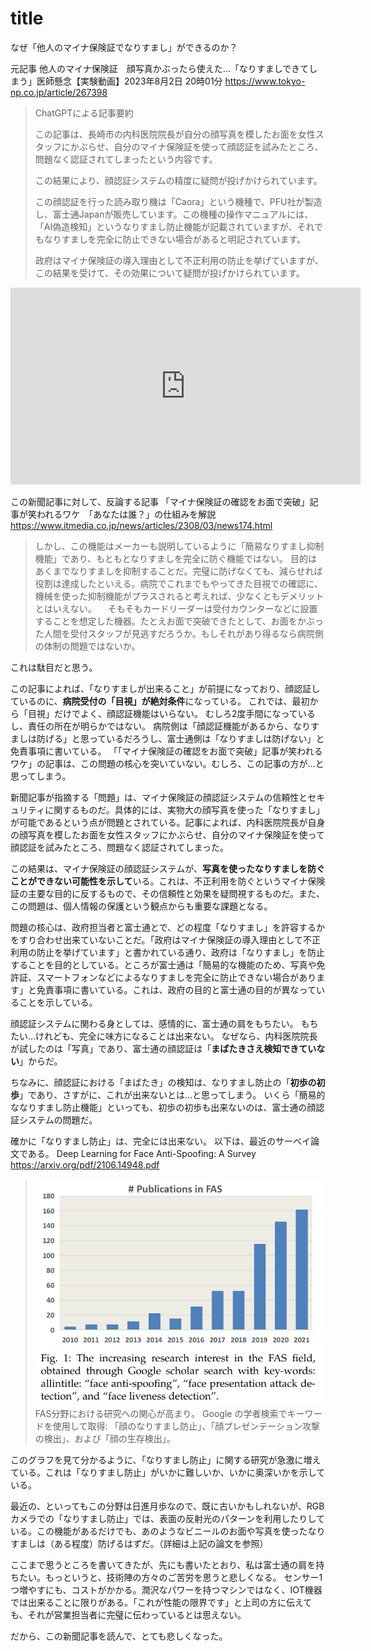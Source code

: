 # title
なぜ「他人のマイナ保険証でなりすまし」ができるのか？




元記事
他人のマイナ保険証　顔写真かぶったら使えた…「なりすましできてしまう」医師懸念【実験動画】2023年8月2日 20時01分 
https://www.tokyo-np.co.jp/article/267398

> ChatGPTによる記事要約
> 
> この記事は、長崎市の内科医院院長が自分の顔写真を模したお面を女性スタッフにかぶらせ、自分のマイナ保険証を使って顔認証を試みたところ、問題なく認証されてしまったという内容です。
> 
> この結果により、顔認証システムの精度に疑問が投げかけられています。
> 
> この顔認証を行った読み取り機は「Caora」という機種で、PFU社が製造し、富士通Japanが販売しています。この機種の操作マニュアルには、「AI偽造検知」というなりすまし防止機能が記載されていますが、それでもなりすましを完全に防止できない場合があると明記されています。
> 
> 政府はマイナ保険証の導入理由として不正利用の防止を挙げていますが、この結果を受けて、その効果について疑問が投げかけられています。


<iframe width="560" height="315" src="https://www.youtube.com/embed/9y8PNrTRqcU" title="YouTube video player" frameborder="0" allow="accelerometer; autoplay; clipboard-write; encrypted-media; gyroscope; picture-in-picture; web-share" allowfullscreen></iframe>

この新聞記事に対して、反論する記事
「マイナ保険証の確認をお面で突破」記事が笑われるワケ　「あなたは誰？」の仕組みを解説
https://www.itmedia.co.jp/news/articles/2308/03/news174.html
> しかし、この機能はメーカーも説明しているように「簡易なりすまし抑制機能」であり、もともとなりすましを完全に防ぐ機能ではない。
> 目的はあくまでなりすましを抑制することだ。完璧に防げなくても、減らせれば役割は達成したといえる。病院でこれまでもやってきた目視での確認に、機械を使った抑制機能がプラスされると考えれば、少なくともデメリットとはいえない。
> 　そもそもカードリーダーは受付カウンターなどに設置することを想定した機器。たとえお面で突破できたとして、お面をかぶった人間を受付スタッフが見逃すだろうか。もしそれがあり得るなら病院側の体制の問題ではないか。

これは駄目だと思う。

この記事によれば、「なりすましが出来ること」が前提になっており、顔認証しているのに、**病院受付の「目視」が絶対条件**になっている。
これでは、最初から「目視」だけでよく、顔認証機能はいらない。
むしろ2度手間になっているし、責任の所在が明らかではない。
病院側は「顔認証機能があるから、なりすましは防げる」と思っているだろうし、富士通側は「なりすましは防げない」と免責事項に書いている。
「「マイナ保険証の確認をお面で突破」記事が笑われるワケ」の記事は、この問題の核心を突いていない。むしろ、この記事の方が…と思ってしまう。

新聞記事が指摘する「問題」は、マイナ保険証の顔認証システムの信頼性とセキュリティに関するものだ。具体的には、実物大の顔写真を使った「なりすまし」が可能であるという点が問題とされている。記事によれば、内科医院院長が自身の顔写真を模したお面を女性スタッフにかぶらせ、自分のマイナ保険証を使って顔認証を試みたところ、問題なく認証されてしまった。

この結果は、マイナ保険証の顔認証システムが、**写真を使ったなりすましを防ぐことができない可能性を示して**いる。これは、不正利用を防ぐというマイナ保険証の主要な目的に反するもので、その信頼性と効果を疑問視するものだ。また、この問題は、個人情報の保護という観点からも重要な課題となる。


問題の核心は、政府担当者と富士通とで、どの程度「なりすまし」を許容するかをすり合わせ出来ていないことだ。「政府はマイナ保険証の導入理由として不正利用の防止を挙げています」と書かれている通り、政府は「なりすまし」を防止することを目的としている。ところが富士通は「簡易的な機能のため、写真や免許証、スマートフォンなどによるなりすましを完全に防止できない場合があります」と免責事項に書いている。これは、政府の目的と富士通の目的が異なっていることを示している。

顔認証システムに関わる身としては、感情的に、富士通の肩をもちたい。
もちたい…けれども、完全に味方になることは出来ない。
なぜなら、内科医院院長が試したのは「写真」であり、富士通の顔認証は「**まばたきさえ検知できていない**」からだ。

ちなみに、顔認証における「まばたき」の検知は、なりすまし防止の「**初歩の初歩**」であり、さすがに、これが出来ないとは…と思ってしまう。
いくら「簡易的ななりすまし防止機能」といっても、初歩の初歩も出来ないのは、富士通の顔認証システムの問題だ。

確かに「なりすまし防止」は、完全には出来ない。
以下は、最近のサーベイ論文である。
Deep Learning for Face Anti-Spoofing: A Survey
https://arxiv.org/pdf/2106.14948.pdf

> ![](img/PASTE_IMAGE_2023-08-03-19-57-29.png)
> FAS分野における研究への関心が高まり。
> Google の学者検索でキーワードを使用して取得:
> 「顔のなりすまし防止」、「顔プレゼンテーション攻撃の検出」、および「顔の生存検出」。

このグラフを見て分かるように、「なりすまし防止」に関する研究が急激に増えている。これは「なりすまし防止」がいかに難しいか、いかに奥深いかを示している。

最近の、といってもこの分野は日進月歩なので、既に古いかもしれないが、RGBカメラでの「なりすまし防止」では、表面の反射光のパターンを利用したりしている。この機能があるだけでも、あのようなビニールのお面や写真を使ったなりすましは（ある程度）防げるはずだ。（詳細は上記の論文を参照）

ここまで思うところを書いてきたが、先にも書いたとおり、私は富士通の肩を持ちたい。もっというと、技術陣の方々のご苦労を思うと悲しくなる。
センサー1つ増やすにも、コストがかかる。潤沢なパワーを持つマシンではなく、IOT機器では出来ることに限りがある。「これが性能の限界です」と上司の方に伝えても、それが営業担当者に完璧に伝わっているとは思えない。

だから、この新聞記事を読んで、とても悲しくなった。
